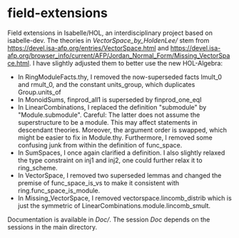 # field-extensions
Field extensions in Isabelle/HOL, an interdisciplinary project based on isabelle-dev.
The theories in _VectorSpace_by_HoldenLee/_ stem from https://devel.isa-afp.org/entries/VectorSpace.html and
https://devel.isa-afp.org/browser_info/current/AFP/Jordan_Normal_Form/Missing_VectorSpace.html. I have slightly
adjusted them to better use the new HOL-Algebra:

- In RingModuleFacts.thy, I removed the now-superseded facts lmult_0 and rmult_0,
   and the constant units_group, which duplicates Group.units_of
- In MonoidSums, finprod_all1 is superseded by finprod_one_eqI
- In LinearCombinations, I replaced the definition "submodule" by "Module.submodule". Careful: The latter does not
assume the superstructure to be a module. This may affect statements in descendant theories. Moreover, the argument
order is swapped, which might be easier to fix in Module.thy. Furthermore, I removed some confusing junk from within the
definition of func_space.
- In SumSpaces, I once again clarified a definition. I also slightly relaxed the type constraint on inj1 and inj2, one
could further relax it to ring_scheme.
- In VectorSpace, I removed two superseded lemmas and changed the premise of func_space_is_vs to make it consistent with
ring.func_space_is_module.
- In Missing_VectorSpace, I removed vectorspace.lincomb_distrib which is just the symmetric of
LinearCombinations.module.lincomb_smult.

Documentation is available in _Doc/_. The session _Doc_ depends on the sessions in the main directory.

